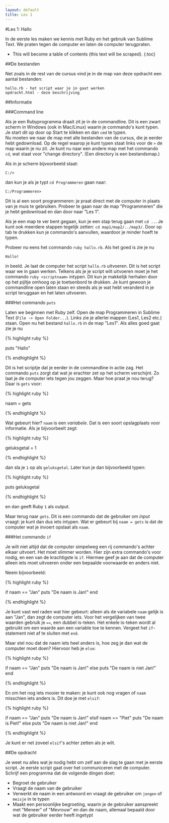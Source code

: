 ```yaml
---
layout: default
title: Les 1
---
```


#Les 1: Hallo

In de eerste les maken we kennis met Ruby en het gebruik van Sublime Text. We praten tegen de computer en laten de computer terugpraten.

* This will become a table of contents (this text will be scraped).
{:toc}

##De bestanden

Net zoals in de rest van de cursus vind je in de map van deze opdracht een aantal bestanden:

    hallo.rb - het script waar je in gaat werken
    opdracht.html - deze beschrijving

##Informatie

###Command line

Als je een Rubyprogramma draait zit je in de commandline. Dit is een zwart scherm in Windows (ook in Mac/Linux) waarin je commando's kunt typen. Je start dit op door op Start te klikken en dan `cmd` te typen.  
Nu moeten we naar de map met alle bestanden van de cursus, die je eerder hebt gedownload. Op de regel waarop je kunt typen staat links voor de `>` de map waarin je nu zit. Je kunt nu naar een andere map met het commando `cd`, wat staat voor "change directory". (Een directory is een bestandsmap.)

Als in je scherm bijvoorbeeld staat:

    C:/>

dan kun je als je typt `cd Programmeren` gaan naar:

    C:/Programmeren>

Dit is al een soort programmeren: je praat direct met de computer in plaats van je muis te gebruiken. Probeer te gaan naar de map "Programmeren" die je hebt gedownload en dan door naar "Les 1".

Als je een map te ver bent gegaan, kun je een stap terug gaan met `cd ..`. Je kunt ook meerdere stappen tegelijk zetten: `cd map1/map2/../map3/`. Door op tab te drukken kun je commando's aanvullen, waardoor je minder hoeft te typen.

Probeer nu eens het commando `ruby hallo.rb`. Als het goed is zie je nu

    Hallo!

in beeld. Je laat de computer het script `hallo.rb` uitvoeren. Dit is het script waar we in gaan werken. Telkens als je je script wilt uitvoeren moet je het commando `ruby <scriptnaam>` intypen. Dit kun je makkelijk herhalen door op het pijltje omhoog op je toetsenbord te drukken. Je kunt gewoon je commandline open laten staan en steeds als je wat hebt veranderd in je script teruggaan en het laten uitvoeren.

###Het commando `puts`

Laten we beginnen met Ruby zelf. Open de map Programmeren in Sublime Text (`File -> Open Folder...`). Links zie je allerlei mappen (Les1, Les2 etc.) staan. Open nu het bestand `hallo.rb` in de map "Les1". Als alles goed gaat zie je nu

{% highlight ruby %}

puts "Hallo"

{% endhighlight %}

Dit is het scriptje dat je eerder in de commandline in actie zag. Het commando `puts` zorgt dat wat je erachter zet op het scherm verschijnt. Zo laat je de computer iets tegen jou zeggen. Maar hoe praat je nou terug? Daar is `gets` voor:

{% highlight ruby %}

naam = gets

{% endhighlight %}

Wat gebeurt hier? `naam` is een *variabele*. Dat is een soort opslagplaats voor informatie. Als je bijvoorbeelt zegt:

{% highlight ruby %}

geluksgetal = 1

{% endhighlight %}

dan sla je `1` op als `geluksgetal`. Later kun je dan bijvoorbeeld typen:

{% highlight ruby %}

puts geluksgetal

{% endhighlight %}

en dan geeft Ruby `1` als output.

Maar terug naar `gets`. Dit is een commando dat de gebruiker om *input* vraagt: je kunt dan dus iets intypen. Wat er gebeurt bij `naam = gets` is dat de computer wat je invoert opslaat als `naam`.

###Het commando `if`

Je wilt niet altijd dat de computer simpelweg een rij commando's achter elkaar uitvoert. Het moet slimmer worden. Hier zijn extra commando's voor nodig, en een van de krachtigste is `if`. Hiermee geef je aan dat de computer alleen iets moet uitvoeren onder een bepaalde voorwaarde en anders niet.

Neem bijvoorbeeld:

{% highlight ruby %}

if naam == "Jan"
    puts "De naam is Jan!"
end

{% endhighlight %}

Je kunt vast wel raden wat hier gebeurt: alleen als de variabele `naam` gelijk is aan "Jan", dan zegt de computer iets. Voor het vergelijken van twee waarden gebruik je `==`, een dubbel is-teken. Het enkele is-teken wordt al gebruikt om een waarde aan een variable toe te kennen. Vergeet het `if`-statement niet af te sluiten met `end`.

Maar stel nou dat de naam iets heel anders is, hoe zeg je dan wat de computer moet doen? Hiervoor heb je `else`:

{% highlight ruby %}

if naam == "Jan"
    puts "De naam is Jan!"
else
    puts "De naam is niet Jan!"
end

{% endhighlight %}

En om het nog iets mooier te maken: je kunt ook nog vragen of `naam` misschien iets anders is. Dit doe je met `elsif`:

{% highlight ruby %}

if naam == "Jan"
    puts "De naam is Jan!"
elsif naam == "Piet"
    puts "De naam is Piet!"
else
    puts "De naam is niet Jan!"
end

{% endhighlight %}

Je kunt er net zoveel `elsif`'s achter zetten als je wilt.

##De opdracht

Je weet nu alles wat je nodig hebt om zelf aan de slag te gaan met je eerste script. Je eerste script gaat over het communiceren met de computer. Schrijf een programma dat de volgende dingen doet:

* Begroet de gebruiker
* Vraagt de naam van de gebruiker
* Verwerkt de naam in een antwoord en vraagt de gebruiker om `jongen` of `meisje` in te typen
* Maakt een persoonlijke begroeting, waarin je de gebruiker aanspreekt met "Meneer" of "Mevrouw" en dan de naam, allemaal bepaald door wat de gebruiker eerder heeft ingetypt


